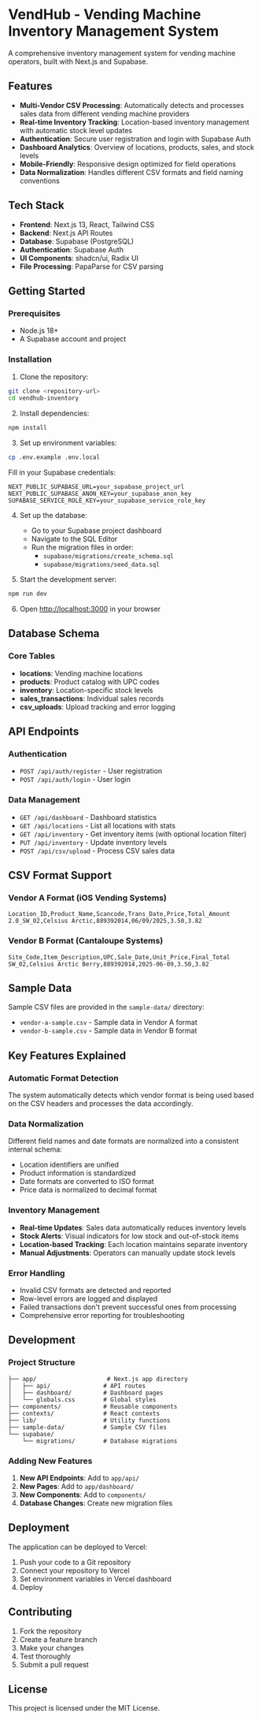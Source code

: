 # VendHub - Vending Machine Inventory Management System

A comprehensive inventory management system for vending machine operators, built with Next.js and Supabase.

## Features

- **Multi-Vendor CSV Processing**: Automatically detects and processes sales data from different vending machine providers
- **Real-time Inventory Tracking**: Location-based inventory management with automatic stock level updates
- **Authentication**: Secure user registration and login with Supabase Auth
- **Dashboard Analytics**: Overview of locations, products, sales, and stock levels
- **Mobile-Friendly**: Responsive design optimized for field operations
- **Data Normalization**: Handles different CSV formats and field naming conventions

## Tech Stack

- **Frontend**: Next.js 13, React, Tailwind CSS
- **Backend**: Next.js API Routes
- **Database**: Supabase (PostgreSQL)
- **Authentication**: Supabase Auth
- **UI Components**: shadcn/ui, Radix UI
- **File Processing**: PapaParse for CSV parsing

## Getting Started

### Prerequisites

- Node.js 18+ 
- A Supabase account and project

### Installation

1. Clone the repository:
```bash
git clone <repository-url>
cd vendhub-inventory
```

2. Install dependencies:
```bash
npm install
```

3. Set up environment variables:
```bash
cp .env.example .env.local
```

Fill in your Supabase credentials:
```env
NEXT_PUBLIC_SUPABASE_URL=your_supabase_project_url
NEXT_PUBLIC_SUPABASE_ANON_KEY=your_supabase_anon_key
SUPABASE_SERVICE_ROLE_KEY=your_supabase_service_role_key
```

4. Set up the database:
   - Go to your Supabase project dashboard
   - Navigate to the SQL Editor
   - Run the migration files in order:
     - `supabase/migrations/create_schema.sql`
     - `supabase/migrations/seed_data.sql`

5. Start the development server:
```bash
npm run dev
```

6. Open [http://localhost:3000](http://localhost:3000) in your browser

## Database Schema

### Core Tables

- **locations**: Vending machine locations
- **products**: Product catalog with UPC codes
- **inventory**: Location-specific stock levels
- **sales_transactions**: Individual sales records
- **csv_uploads**: Upload tracking and error logging

## API Endpoints

### Authentication
- `POST /api/auth/register` - User registration
- `POST /api/auth/login` - User login

### Data Management
- `GET /api/dashboard` - Dashboard statistics
- `GET /api/locations` - List all locations with stats
- `GET /api/inventory` - Get inventory items (with optional location filter)
- `PUT /api/inventory` - Update inventory levels
- `POST /api/csv/upload` - Process CSV sales data

## CSV Format Support

### Vendor A Format (iOS Vending Systems)
```csv
Location_ID,Product_Name,Scancode,Trans_Date,Price,Total_Amount
2.0_SW_02,Celsius Arctic,889392014,06/09/2025,3.50,3.82
```

### Vendor B Format (Cantaloupe Systems)
```csv
Site_Code,Item_Description,UPC,Sale_Date,Unit_Price,Final_Total
SW_02,Celsius Arctic Berry,889392014,2025-06-09,3.50,3.82
```

## Sample Data

Sample CSV files are provided in the `sample-data/` directory:
- `vendor-a-sample.csv` - Sample data in Vendor A format
- `vendor-b-sample.csv` - Sample data in Vendor B format

## Key Features Explained

### Automatic Format Detection
The system automatically detects which vendor format is being used based on the CSV headers and processes the data accordingly.

### Data Normalization
Different field names and date formats are normalized into a consistent internal schema:
- Location identifiers are unified
- Product information is standardized
- Date formats are converted to ISO format
- Price data is normalized to decimal format

### Inventory Management
- **Real-time Updates**: Sales data automatically reduces inventory levels
- **Stock Alerts**: Visual indicators for low stock and out-of-stock items
- **Location-based Tracking**: Each location maintains separate inventory
- **Manual Adjustments**: Operators can manually update stock levels

### Error Handling
- Invalid CSV formats are detected and reported
- Row-level errors are logged and displayed
- Failed transactions don't prevent successful ones from processing
- Comprehensive error reporting for troubleshooting

## Development

### Project Structure
```
├── app/                    # Next.js app directory
│   ├── api/               # API routes
│   ├── dashboard/         # Dashboard pages
│   └── globals.css        # Global styles
├── components/            # Reusable components
├── contexts/              # React contexts
├── lib/                   # Utility functions
├── sample-data/           # Sample CSV files
└── supabase/
    └── migrations/        # Database migrations
```

### Adding New Features

1. **New API Endpoints**: Add to `app/api/`
2. **New Pages**: Add to `app/dashboard/`
3. **New Components**: Add to `components/`
4. **Database Changes**: Create new migration files

## Deployment

The application can be deployed to Vercel:

1. Push your code to a Git repository
2. Connect your repository to Vercel
3. Set environment variables in Vercel dashboard
4. Deploy

## Contributing

1. Fork the repository
2. Create a feature branch
3. Make your changes
4. Test thoroughly
5. Submit a pull request

## License

This project is licensed under the MIT License.
